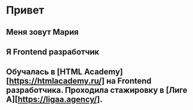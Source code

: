# Привет

## Меня зовут Мария
## Я Frontend разработчик

## Обучалась в [HTML Academy][https://htmlacademy.ru/] на Frontend разработчика. Проходила стажировку в [Лиге А][https://ligaa.agency/].

<!--
**MariBadulina/MariBadulina** is a ✨ _special_ ✨ repository because its `README.md` (this file) appears on your GitHub profile.

Here are some ideas to get you started:

- 🔭 I’m currently working on ...
- 🌱 I’m currently learning ...
- 👯 I’m looking to collaborate on ...
- 🤔 I’m looking for help with ...
- 💬 Ask me about ...
- 📫 How to reach me: ...
- 😄 Pronouns: ...
- ⚡ Fun fact: ...
-->
